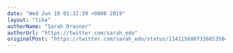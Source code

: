 ```yaml
---
date: "Wed Jun 19 01:32:39 +0000 2019"
layout: "like"
authorName: "Sarah Drasner"
authorUrl: "https://twitter.com/sarah_edo"
originalPost: "https://twitter.com/sarah_edo/status/1141156807336853504"
---
```

